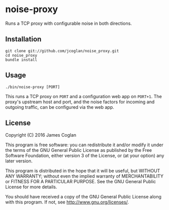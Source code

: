 # noise-proxy

Runs a TCP proxy with configurable noise in both directions.


## Installation

    git clone git://github.com/jcoglan/noise_proxy.git
    cd noise_proxy
    bundle install


## Usage

    ./bin/noise-proxy [PORT]

This runs a TCP proxy on `PORT` and a configuration web app on `PORT+1`. The
proxy's upstream host and port, and the noise factors for incoming and outgoing
traffic, can be configured via the web app.


## License

Copyright (C) 2016 James Coglan

This program is free software: you can redistribute it and/or modify it under
the terms of the GNU General Public License as published by the Free Software
Foundation, either version 3 of the License, or (at your option) any later
version.

This program is distributed in the hope that it will be useful, but WITHOUT ANY
WARRANTY; without even the implied warranty of MERCHANTABILITY or FITNESS FOR A
PARTICULAR PURPOSE.  See the GNU General Public License for more details.

You should have received a copy of the GNU General Public License along with
this program.  If not, see <http://www.gnu.org/licenses/>.
